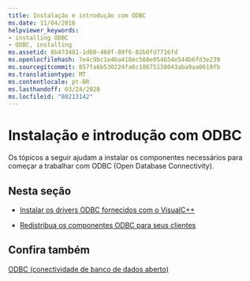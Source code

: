 ```yaml
---
title: Instalação e introdução com ODBC
ms.date: 11/04/2016
helpviewer_keywords:
- installing ODBC
- ODBC, installing
ms.assetid: 6b473481-1d68-468f-89f6-82b0fd7716fd
ms.openlocfilehash: 7e4c9bc1e4ba418ec588e054654e544b6fd3e239
ms.sourcegitcommit: 857fa6b530224fa6c18675138043aba9aa0619fb
ms.translationtype: MT
ms.contentlocale: pt-BR
ms.lasthandoff: 03/24/2020
ms.locfileid: "80213142"
---
```

# <a name="installing-and-getting-started-with-odbc"></a>Instalação e introdução com ODBC

Os tópicos a seguir ajudam a instalar os componentes necessários para começar a trabalhar com ODBC (Open Database Connectivity).

## <a name="in-this-section"></a>Nesta seção

- [Instalar os drivers ODBC fornecidos com o VisualC++](../../data/odbc/odbc-administrator.md)

- [Redistribua os componentes ODBC para seus clientes](../../data/odbc/odbc-basics.md)

## <a name="see-also"></a>Confira também

[ODBC (conectividade de banco de dados aberto)](../../data/odbc/open-database-connectivity-odbc.md)
